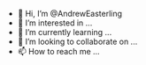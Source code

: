 - 👋 Hi, I’m @AndrewEasterling
- 👀 I’m interested in ...
- 🌱 I’m currently learning ...
- 💞️ I’m looking to collaborate on ...
- 📫 How to reach me ...

<!---
AndrewEasterling/AndrewEasterling is a ✨ special ✨ repository because its `README.md` (this file) appears on your GitHub profile.
You can click the Preview link to take a look at your changes.
--->
